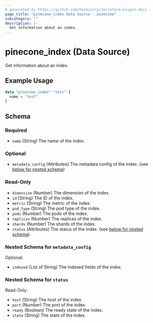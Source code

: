 ```yaml
---
# generated by https://github.com/hashicorp/terraform-plugin-docs
page_title: "pinecone_index Data Source - pinecone"
subcategory: ""
description: |-
  Get information about an index.
---
```


# pinecone_index (Data Source)

Get information about an index.

## Example Usage

```terraform
data "pinecone_index" "test" {
  name = "test"
}
```

<!-- schema generated by tfplugindocs -->
## Schema

### Required

- `name` (String) The name of the index.

### Optional

- `metadata_config` (Attributes) The metadata config of the index. (see [below for nested schema](#nestedatt--metadata_config))

### Read-Only

- `dimension` (Number) The dimension of the index.
- `id` (String) The ID of the index.
- `metric` (String) The metric of the index.
- `pod_type` (String) The pod type of the index.
- `pods` (Number) The pods of the index.
- `replicas` (Number) The replicas of the index.
- `shards` (Number) The shards of the index.
- `status` (Attributes) The status of the index. (see [below for nested schema](#nestedatt--status))

<a id="nestedatt--metadata_config"></a>
### Nested Schema for `metadata_config`

Optional:

- `indexed` (List of String) The indexed fields of the index.


<a id="nestedatt--status"></a>
### Nested Schema for `status`

Read-Only:

- `host` (String) The host of the index.
- `port` (Number) The port of the index.
- `ready` (Boolean) The ready state of the index.
- `state` (String) The state of the index.
